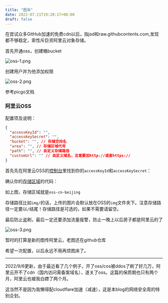 ```yaml
---
title: "图床"
date: 2022-07-21T19:28:17+08:00
draft: false
---
```



在尝试众多GitHub加速的免费cdn以后，指jsd和raw.githubcontents.com,发现都不够稳定，索性斥巨资阿里云对象存储。


首先开通oss，创建桶bucket

![oss-1.png](https://s2.loli.net/2022/09/06/mxXREbBNe1i9PqA.png)

创建用户并为他添加权限

![oss-2.png](https://s2.loli.net/2022/09/06/km4tgGahNHVE8BO.png)



参考picgo文档

###  阿里云OSS

配置项及说明：

```json
{
  "accessKeyId": "",
  "accessKeySecret": "",
  "bucket": "", // 存储空间名
  "area": "", // 存储区域代号
  "path": "", // 自定义存储路径
  "customUrl": "" // 自定义域名，注意要加http://或者https://
}
```



首先先在阿里云OSS的[控制台](https://usercenter.console.aliyun.com/#/manage/ak)里找到你的`accessKeyId`和`accessKeySecret`： 

确认你的[存储区域](https://www.alibabacloud.com/help/zh/doc-detail/31837.htm?spm=a2c63.p38356.a3.3.179112f0PBtYui)的代码：

如上图，存储区域就是`oss-cn-beijing`

存储路径比如`img/`的话，上传的图片会默认放在OSS的`img`文件夹下。注意存储路径一定要以`/`结尾！存储路径是可选的，如果不需要请留空。



最后防止盗刷，最后一定还要添加流量报警，防止一晚上以后房子都是阿里云的了

![oss-3.png](https://s2.loli.net/2022/09/06/8HPYyWSKjQIGAsU.png)

暂时的打算是新的图传阿里云，老图还在github仓库

希望一次配置，以后永远不用再烦图床了。

--------

2022/9/6更新，由于最近看了几个例子，开了oss/cos被ddos了刷了好几万，阿里云开不了cdn（国内访问需备案域名），遂关了oss。这篇的保质期也只有两个月，阿里云也被我白嫖了两个月。

这当然不是因为我懒得配cloudflare加速（减速），这是本blog的网络安全周的特别企划。